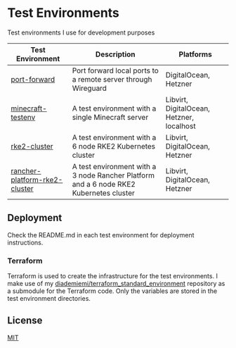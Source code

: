 # Test Environments
Test environments I use for development purposes

Test Environment | Description | Platforms
--- | --- | ---
[port-forward](./port-forward) | Port forward local ports to a remote server through Wireguard | DigitalOcean, Hetzner
[minecraft-testenv](./minecraft-testenv) | A test environment with a single Minecraft server | Libvirt, DigitalOcean, Hetzner, localhost
[rke2-cluster](./rke2-cluster) | A test environment with a 6 node RKE2 Kubernetes cluster | Libvirt, DigitalOcean, Hetzner
[rancher-platform-rke2-cluster](./rancher-platform-rke2-cluster) | A test environment with a 3 node Rancher Platform and a 6 node RKE2 Kubernetes cluster | Libvirt, DigitalOcean, Hetzner

## Deployment
Check the README.md in each test environment for deployment instructions.

### Terraform
Terraform is used to create the infrastructure for the test environments. I make use of my [diademiemi/terraform_standard_environment](https://github.com/diademiemi/terraform_standard_environment) repository as a submodule for the Terraform code. Only the variables are stored in the test environment directories.

## License
[MIT](./LICENSE)